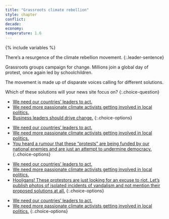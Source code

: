 ```yaml
---
title: "Grassroots climate rebellion"
style: chapter
conflict: 
decade: 
economy: 
temperature: 1.6
---
```


{% include variables %}

There’s a resurgence of the climate rebellion movement. 
{:.leader-sentence}

Grassroots groups campaign for change. Millions join a global day of protest, once again led by schoolchildren.

The movement is made up of disparate voices calling for different solutions.

Which of these solutions will your news site focus on?
{:.choice-question}

<div data-js-var="css-var-leaning-billionaires" markdown="1" class="hidden">

- [We need our countries’ leaders to act.](chapter_state-led-decarbonization.html)
- [We need more passionate climate activists getting involved in local politics.](chapter_city-led-decarbonization.html)
- [Business leaders should drive change.](chapter_looser-regulations.html)
{:.choice-options}

</div>

<div data-js-var="css-var-leaning-wars" markdown="1" class="hidden">

- [We need our countries’ leaders to act.](chapter_state-led-decarbonization.html)
- [We need more passionate climate activists getting involved in local politics.](chapter_city-led-decarbonization.html)
- [You heard a rumour that these “protests” are being funded by our national enemies and are just an attempt to undermine democracy.](chapter_undermine-grassroots-rebellion-war.html)
{:.choice-options}

</div>

<div data-js-var="css-var-leaning-slowfade" markdown="1" class="hidden">

- [We need our countries’ leaders to act.](chapter_state-led-decarbonization.html)
- [We need more passionate climate activists getting involved in local politics.](chapter_city-led-decarbonization.html)
- [Hooligans! These protestors are just looking for an excuse to riot. Let’s publish photos of isolated incidents of vandalism and not mention their proposed solutions at all.](chapter_undermine-grassroots-rebellion-hooligans.html)
{:.choice-options}

</div>

<div data-js-var="css-var-leaning-none" markdown="1" class="hidden">

- [We need our countries’ leaders to act.](chapter_state-led-decarbonization.html)
- [We need more passionate climate activists getting involved in local politics.](chapter_city-led-decarbonization.html)
{:.choice-options}

</div>
